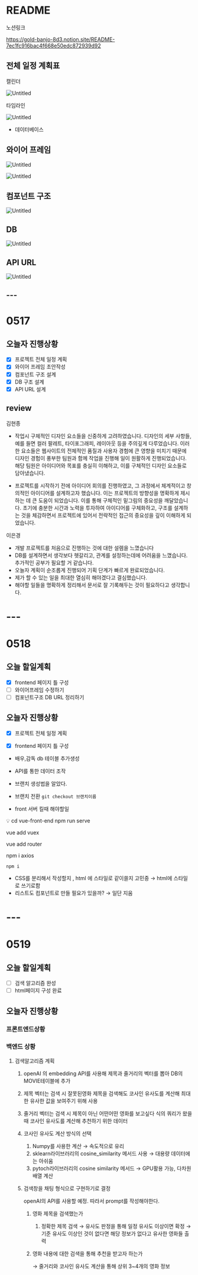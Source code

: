 # README

노션링크

https://gold-banjo-8d3.notion.site/README-7ec1fc916bac4f668e50edc872939d92



## 전체 일정 계획표

캘린더

![Untitled](README%207ec1fc916bac4f668e50edc872939d92/Untitled.png)

타임라인

![Untitled](README%207ec1fc916bac4f668e50edc872939d92/Untitled%201.png)

- 데이터베이스

## 와이어 프레임

![Untitled](README%207ec1fc916bac4f668e50edc872939d92/Untitled%202.png)

![Untitled](README%207ec1fc916bac4f668e50edc872939d92/Untitled%203.png)

## 컴포넌트 구조

![Untitled](README%207ec1fc916bac4f668e50edc872939d92/Untitled%204.png)

## DB

![Untitled](README%207ec1fc916bac4f668e50edc872939d92/Untitled%205.png)

## API URL

![Untitled](README%207ec1fc916bac4f668e50edc872939d92/Untitled%206.png)

## ---

# 0517

## 오늘자 진행상황

- [x] 프로젝트 전체 일정 계획
- [x] 와이어 프레임 초안작성
- [x] 컴포넌트 구조 설계
- [x] DB 구조 설계
- [x] API URL 설계

## review

김현종

- 작업시 구체적인 디자인 요소들을 신중하게 고려하였습니다. 디자인의 세부 사항들, 예를 들면 컬러 팔레트, 타이포그래피, 레이아웃 등을 주의깊게 다루었습니다. 이러한 요소들은 웹사이트의 전체적인 품질과 사용자 경험에 큰 영향을 미치기 때문에 디자인 경험이 풍부한 팀원과 함께 작업을 진행해 일이 원활하게 진행되었습니다. 해당 팀원은 아이디어와 목표를 충실히 이해하고, 이를 구체적인 디자인 요소들로 담아냈습니다.

- 프로젝트를 시작하기 전에 아이디어 회의를 진행하였고, 그 과정에서 체계적이고 창의적인 아이디어를 설계하고자 했습니다. 이는 프로젝트의 방향성을 명확하게 제시하는 데 큰 도움이 되었습니다. 이를 통해 구체적인 밑그림의 중요성을 깨달았습니다. 초기에 충분한 시간과 노력을 투자하여 아이디어를 구체화하고, 구조를 설계하는 것을 체감하면서 프로젝트에 있어서 전략적인 접근의 중요성을 깊이 이해하게 되었습니다.

이은경

- 개발 프로젝트를 처음으로 진행하는 것에 대한 설렘을 느꼈습니다
- DB를 설계하면서 생각보다 헷갈리고, 관계를 설정하는데에 어려움을 느꼈습니다. 
  추가적인 공부가 필요할 거 같습니다.
- 오늘자 계획이 순조롭게 진행되어 기획 단계가 빠르게 완료되었습니다.
- 제가 할 수 있는 일을 최대한 열심히 해야겠다고 결심했습니다.
- 해야할 일들을 명확하게 정리해서 문서로 잘 기록해두는 것이 필요하다고 생각합니다.

# ---

# 0518

## 오늘 할일계획

- [x] frontend 페이지 틀 구성
- [ ] 와이어프레임 수정하기
- [ ] 컴포넌트구조 DB URL 정리하기

## 오늘자 진행상황

- [x] 프로젝트 전체 일정 계획

- [x] frontend 페이지 틀 구성

- 배우,감독 db 테이블 추가생성

- API를 통한 데이터 조작

- 브랜치 생성법을 알았다.

- 브랜치 전환 `git checkout 브랜치이름`

- front 서버 킬때 해야할일

<aside>
💡 cd vue-front-end
npm run serve

vue add vuex

vue add router

npm i axios

`npm i`

</aside>

- CSS를 분리해서 작성할지 , html 에 스타일로 같이쓸지 고민중
  → html에 스타일로 쓰기로함
- 리스트도 컴포넌트로 만들 필요가 있을까?
  → 일단 지움

# ---

# 0519

## 오늘 할일계획

- [ ] 검색 알고리즘 완성
- [ ] html페이지 구성 완료

## 오늘자 진행상황

### 프론트엔드상황

### 백엔드 상황

1. 검색알고리즘 계획
   
   1. openAI 의 embedding API를 사용해 제목과 줄거리의 벡터를 뽑아 DB의 MOVIE테이블에 추가
   
   2. 제목 벡터는 검색 시 잘못된영화 제목을 검색해도 코사인 유사도를 계산해 최대한 유사한 값을 보여주기 위해 사용
   
   3. 줄거리 벡터는 검색 시 제목이 아닌 어떤어떤 영화를 보고싶다 식의 쿼리가 왔을 때 코사인 유사도를 계산해 추천하기 위한 데이터
   
   4. 코사인 유사도 계산 방식의 선택
      
      1. Numpy를 사용한 계산 → 속도적으로 유리
      2. sklearn라이브러리의 cosine_similarity 메서드 사용 → 대용량 데이터에는 아쉬움
      3. pytoch라이브러리의 cosine similarity 메서드
         → GPU활용 가능, 다차원 배열 계산
   
   5. 검색창을 채팅 형식으로 구현하기로 결정
      
       openAI의 API를 사용할 예정. 따라서 prompt를 작성해야한다.
      
      1. 영화 제목을 검색했는가
         
         1. 정확한 제목 검색 
            → 유사도 판정을 통해 일정 유사도 이상이면 확정
            → 기준 유사도 이상인 것이 없다면 해당 정보가 없다고 유사한 영화들 출력
      
      2. 영화 내용에 대한 검색을 통해 추천을 받고자 하는가
         
          → 줄거리와 코사인 유사도 계산을 통해 상위 3~4개의 영화 정보